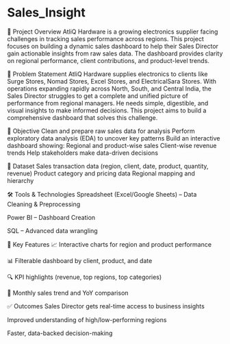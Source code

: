 # Sales_Insight
🚀 Project Overview
AtliQ Hardware is a growing electronics supplier facing challenges in tracking sales performance across regions. This project focuses on building a dynamic sales dashboard to help their Sales Director gain actionable insights from raw sales data. The dashboard provides clarity on regional performance, client contributions, and product-level trends.

🧠 Problem Statement
AtliQ Hardware supplies electronics to clients like Surge Stores, Nomad Stores, Excel Stores, and ElectricalSara Stores. With operations expanding rapidly across North, South, and Central India, the Sales Director struggles to get a complete and unified picture of performance from regional managers. He needs simple, digestible, and visual insights to make informed decisions. This project aims to build a comprehensive dashboard that solves this challenge.

🎯 Objective
Clean and prepare raw sales data for analysis
Perform exploratory data analysis (EDA) to uncover key patterns
Build an interactive dashboard showing:
Regional and product-wise sales
Client-wise revenue trends
Help stakeholders make data-driven decisions

📁 Dataset
Sales transaction data (region, client, date, product, quantity, revenue)
Product category and pricing data
Regional mapping and hierarchy


🛠️ Tools & Technologies
Spreadsheet (Excel/Google Sheets) – Data Cleaning & Preprocessing

Power BI  – Dashboard Creation

SQL – Advanced data wrangling


📌 Key Features
📈 Interactive charts for region and product performance

📊 Filterable dashboard by client, product, and date

🔍 KPI highlights (revenue, top regions, top categories)

📅 Monthly sales trend and YoY comparison

✅ Outcomes
Sales Director gets real-time access to business insights

Improved understanding of high/low-performing regions

Faster, data-backed decision-making

